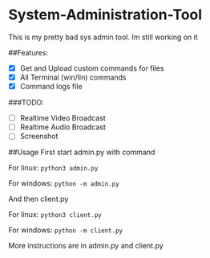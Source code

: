 # System-Administration-Tool

This is my pretty bad sys admin tool.
Im still working on it

##Features:
- [x] Get and Upload custom commands for files
- [x] All Terminal (win/lin) commands
- [x] Command logs file 

###TODO:
- [ ] Realtime Video Broadcast
- [ ] Realtime Audio Broadcast
- [ ] Screenshot

##Usage
First start admin.py with command

For linux:
`python3 admin.py`

For windows:
`python -m admin.py`

And then client.py

For linux:
`python3 client.py`

For windows:
`python -m client.py`

More instructions are in admin.py and client.py
